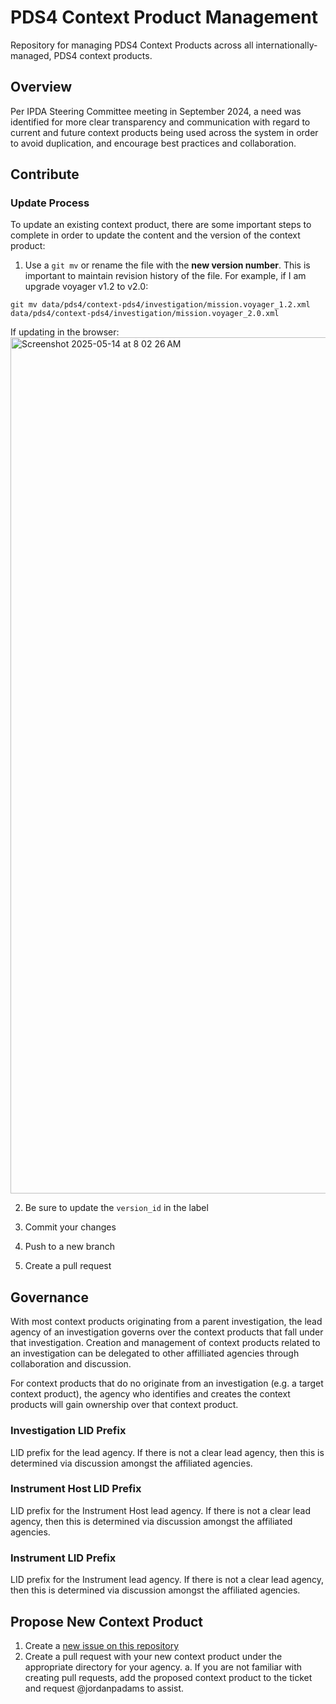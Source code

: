 # PDS4 Context Product Management
Repository for managing PDS4 Context Products across all internationally-managed, PDS4 context products.

## Overview
Per IPDA Steering Committee meeting in September 2024, a need was identified for more clear transparency and communication with regard to current and future context products being used across the system in order to avoid duplication, and encourage best practices and collaboration.

## Contribute

### Update Process

To update an existing context product, there are some important steps to complete in order to update the content and the version of the context product:

1. Use a `git mv` or rename the file with the **new version number**. This is important to maintain revision history of the file. For example, if I am upgrade voyager v1.2 to v2.0:

```
git mv data/pds4/context-pds4/investigation/mission.voyager_1.2.xml  data/pds4/context-pds4/investigation/mission.voyager_2.0.xml
```

If updating in the browser:
<img width="1370" alt="Screenshot 2025-05-14 at 8 02 26 AM" src="https://github.com/user-attachments/assets/ea9786c9-5563-4402-a946-1ea2c9fe9848" />

2. Be sure to update the `version_id` in the label

3. Commit your changes

5. Push to a new branch

7. Create a pull request

## Governance
With most context products originating from a parent investigation, the lead agency of an investigation governs over the context products that fall under that investigation. Creation and management of context products related to an investigation can be delegated to other affilliated agencies through collaboration and discussion.

For context products that do no originate from an investigation (e.g. a target context product), the agency who identifies and creates the context products will gain ownership over that context product.

### Investigation LID Prefix
LID prefix for the lead agency. If there is not a clear lead agency, then this is determined via discussion amongst the affiliated agencies.

### Instrument Host LID Prefix
LID prefix for the Instrument Host lead agency. If there is not a clear lead agency, then this is determined via discussion amongst the affiliated agencies.

### Instrument LID Prefix
LID prefix for the Instrument lead agency. If there is not a clear lead agency, then this is determined via discussion amongst the affiliated agencies.


## Propose New Context Product
1. Create a [new issue on this repository](https://github.com/NASA-PDS/pds4-context-products/issues)
2. Create a pull request with your new context product under the appropriate directory for your agency.
  a. If you are not familiar with creating pull requests, add the proposed context product to the ticket and request @jordanpadams to assist.

